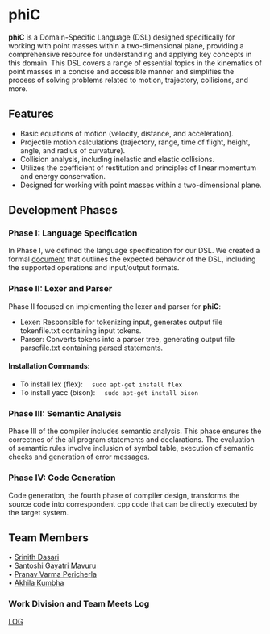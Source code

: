 # phiC

**phiC** is a Domain-Specific Language (DSL) designed specifically for working with point masses within a two-dimensional plane, providing a comprehensive resource for understanding and applying key concepts in this domain. This DSL covers a range of essential topics in the kinematics of point masses in a concise and accessible manner and simplifies the process of solving problems related to motion, trajectory, collisions, and more.

## Features

- Basic equations of motion (velocity, distance, and acceleration).
- Projectile motion calculations (trajectory, range, time of flight, height, angle, and radius of curvature).
- Collision analysis, including inelastic and elastic collisions.
- Utilizes the coefficient of restitution and principles of linear momentum and energy conservation.
- Designed for working with point masses within a two-dimensional plane.


## Development Phases

### Phase I: Language Specification

In Phase I, we defined the language specification for our DSL. We created a formal [document](./Phase%20I/White_Paper_Compilers_Project.pdf) that outlines the expected behavior of the DSL, including the supported operations and input/output formats.


### Phase II: Lexer and Parser

Phase II focused on implementing the lexer and parser for **phiC**:

- Lexer: Responsible for tokenizing input, generates output file tokenfile.txt containing input tokens.
- Parser: Converts tokens into a parser tree, generating output file parsefile.txt containing parsed statements.

#### Installation Commands:

- To install lex (flex): `  sudo apt-get install flex`
- To install yacc (bison): `  sudo apt-get install bison`


### Phase III: Semantic Analysis

Phase III of the compiler includes semantic analysis. This phase ensures the correctnes of the all program statements and declarations. The evaluation of semantic rules involve inclusion of symbol table, execution of semantic checks and generation of error messages.

### Phase IV: Code Generation

Code generation, the fourth phase of compiler design, transforms the source code into correspondent cpp code that can be directly executed by the target system.

##  Team Members

• [Srinith Dasari](https://github.com/Srinith04)  
• [Santoshi Gayatri Mavuru](https://github.com/SantoshiGayatri)  
• [Pranav Varma Pericherla](https://github.com/Pranav-Varma-03)  
• [Akhila Kumbha](https://github.com/AkhilaK04) 

### Work Division and Team Meets Log
[LOG](https://docs.google.com/spreadsheets/d/1ETEy9Yb0NO1S7Q3EFXXnQJBY2lGCzA8NBun03dXzW8w/edit#gid=0)


